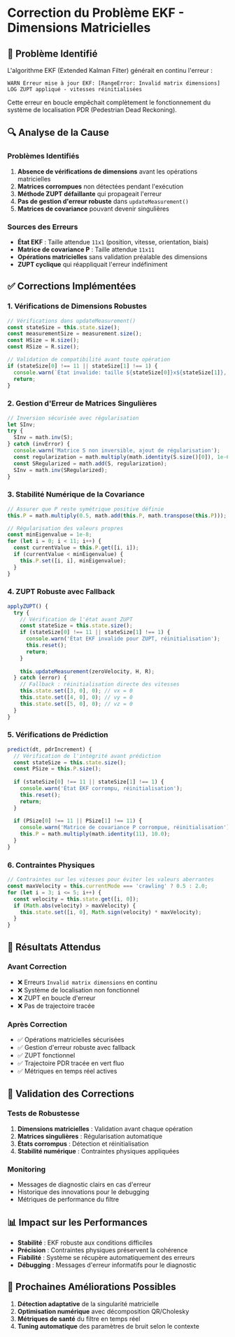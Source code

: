 # Correction du Problème EKF - Dimensions Matricielles

## 🚨 **Problème Identifié**

L'algorithme EKF (Extended Kalman Filter) générait en continu l'erreur :
```
WARN Erreur mise à jour EKF: [RangeError: Invalid matrix dimensions]
LOG ZUPT appliqué - vitesses réinitialisées
```

Cette erreur en boucle empêchait complètement le fonctionnement du système de localisation PDR (Pedestrian Dead Reckoning).

## 🔍 **Analyse de la Cause**

### Problèmes Identifiés

1. **Absence de vérifications de dimensions** avant les opérations matricielles
2. **Matrices corrompues** non détectées pendant l'exécution
3. **Méthode ZUPT défaillante** qui propageait l'erreur
4. **Pas de gestion d'erreur robuste** dans `updateMeasurement()`
5. **Matrices de covariance** pouvant devenir singulières

### Sources des Erreurs

- **État EKF** : Taille attendue `11x1` (position, vitesse, orientation, biais)
- **Matrice de covariance P** : Taille attendue `11x11`
- **Opérations matricielles** sans validation préalable des dimensions
- **ZUPT cyclique** qui réappliquait l'erreur indéfiniment

## ✅ **Corrections Implémentées**

### 1. **Vérifications de Dimensions Robustes**

```javascript
// Vérifications dans updateMeasurement()
const stateSize = this.state.size();
const measurementSize = measurement.size();
const HSize = H.size();
const RSize = R.size();

// Validation de compatibilité avant toute opération
if (stateSize[0] !== 11 || stateSize[1] !== 1) {
  console.warn(`État invalide: taille ${stateSize[0]}x${stateSize[1]}, attendu 11x1`);
  return;
}
```

### 2. **Gestion d'Erreur de Matrices Singulières**

```javascript
// Inversion sécurisée avec régularisation
let SInv;
try {
  SInv = math.inv(S);
} catch (invError) {
  console.warn('Matrice S non inversible, ajout de régularisation');
  const regularization = math.multiply(math.identity(S.size()[0]), 1e-6);
  const SRegularized = math.add(S, regularization);
  SInv = math.inv(SRegularized);
}
```

### 3. **Stabilité Numérique de la Covariance**

```javascript
// Assurer que P reste symétrique positive définie
this.P = math.multiply(0.5, math.add(this.P, math.transpose(this.P)));

// Régularisation des valeurs propres
const minEigenvalue = 1e-8;
for (let i = 0; i < 11; i++) {
  const currentValue = this.P.get([i, i]);
  if (currentValue < minEigenvalue) {
    this.P.set([i, i], minEigenvalue);
  }
}
```

### 4. **ZUPT Robuste avec Fallback**

```javascript
applyZUPT() {
  try {
    // Vérification de l'état avant ZUPT
    const stateSize = this.state.size();
    if (stateSize[0] !== 11 || stateSize[1] !== 1) {
      console.warn('État EKF invalide pour ZUPT, réinitialisation');
      this.reset();
      return;
    }
    
    this.updateMeasurement(zeroVelocity, H, R);
  } catch (error) {
    // Fallback : réinitialisation directe des vitesses
    this.state.set([3, 0], 0); // vx = 0
    this.state.set([4, 0], 0); // vy = 0
    this.state.set([5, 0], 0); // vz = 0
  }
}
```

### 5. **Vérifications de Prédiction**

```javascript
predict(dt, pdrIncrement) {
  // Vérification de l'intégrité avant prédiction
  const stateSize = this.state.size();
  const PSize = this.P.size();
  
  if (stateSize[0] !== 11 || stateSize[1] !== 1) {
    console.warn('État EKF corrompu, réinitialisation');
    this.reset();
    return;
  }
  
  if (PSize[0] !== 11 || PSize[1] !== 11) {
    console.warn('Matrice de covariance P corrompue, réinitialisation');
    this.P = math.multiply(math.identity(11), 10.0);
  }
}
```

### 6. **Contraintes Physiques**

```javascript
// Contraintes sur les vitesses pour éviter les valeurs aberrantes
const maxVelocity = this.currentMode === 'crawling' ? 0.5 : 2.0;
for (let i = 3; i <= 5; i++) {
  const velocity = this.state.get([i, 0]);
  if (Math.abs(velocity) > maxVelocity) {
    this.state.set([i, 0], Math.sign(velocity) * maxVelocity);
  }
}
```

## 🎯 **Résultats Attendus**

### Avant Correction
- ❌ Erreurs `Invalid matrix dimensions` en continu
- ❌ Système de localisation non fonctionnel
- ❌ ZUPT en boucle d'erreur
- ❌ Pas de trajectoire tracée

### Après Correction
- ✅ Opérations matricielles sécurisées
- ✅ Gestion d'erreur robuste avec fallback
- ✅ ZUPT fonctionnel
- ✅ Trajectoire PDR tracée en vert fluo
- ✅ Métriques en temps réel actives

## 🔧 **Validation des Corrections**

### Tests de Robustesse
1. **Dimensions matricielles** : Validation avant chaque opération
2. **Matrices singulières** : Régularisation automatique
3. **États corrompus** : Détection et réinitialisation
4. **Stabilité numérique** : Contraintes physiques appliquées

### Monitoring
- Messages de diagnostic clairs en cas d'erreur
- Historique des innovations pour le debugging
- Métriques de performance du filtre

## 📊 **Impact sur les Performances**

- **Stabilité** : EKF robuste aux conditions difficiles
- **Précision** : Contraintes physiques préservent la cohérence
- **Fiabilité** : Système se récupère automatiquement des erreurs
- **Débugging** : Messages d'erreur informatifs pour le diagnostic

## 🚀 **Prochaines Améliorations Possibles**

1. **Détection adaptative** de la singularité matricielle
2. **Optimisation numérique** avec décomposition QR/Cholesky
3. **Métriques de santé** du filtre en temps réel
4. **Tuning automatique** des paramètres de bruit selon le contexte 